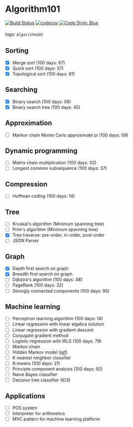 # Algorithm101

[![Build Status](https://travis-ci.com/foldfelis/Algorithm101.svg?token=sCvSBz8RcnVXPVQx1yrZ&branch=master)](https://travis-ci.com/foldfelis/Algorithm101)
[![codecov](https://codecov.io/gh/foldfelis/Algorithm101/branch/master/graph/badge.svg?token=PBJZ4JLZ1H)](https://codecov.io/gh/foldfelis/Algorithm101)
[![Code Style: Blue](https://img.shields.io/badge/code%20style-blue-4495d1.svg)](https://github.com/invenia/BlueStyle)

###### tags: `Algorithm101`

## Sorting

- [x] Merge sort (100 days: 67)
- [x] Quick sort (100 days: 57)
- [x] Topological sort (100 days: 81)

## Searching

- [x] Binary search (100 days: 08)
- [x] Binary search tree (100 days: 45)

## Approximation

- [ ] Markov chain Monte Carlo approximate pi (100 days: 09)

## Dynamic programming

- [ ] Matrix chain multiplication (100 days: 02)
- [ ] Longest common subsequence (100 days: 37)

## Compression

- [ ] Huffman coding (100 days: 14)

## Tree

- [ ] Kruskal's algorithm (Minimum spanning tree)
- [ ] Prim's algorithm (Minimum spanning tree)
- [x] Tree traverse: pre-order, in-order, post-order
- [ ] JSON Parser

## Graph

- [x] Depth first search on graph
- [x] Breadth first search on graph
- [ ] Dijkstra's algorithm (100 days: 48)
- [ ] PageRank (100 days: 32)
- [ ] Strongly connected components (100 days: 95)

## Machine learning

- [ ] Perceptron learning algorithm (100 days: 14)
- [ ] Linear regression with linear algebra solution
- [ ] Linear regression with gradient descent
- [ ] Conjugate gradient method
- [ ] Logistic regression with IRLS (100 days: 79)
- [ ] Markov chain
- [ ] Hidden Markov model ([ref](http://www.csie.ntnu.edu.tw/~u91029/HiddenMarkovModel.html#2))
- [ ] K nearest neighbor classifier
- [ ] K-means (100 days: 21)
- [ ] Principle component analysis (100 days: 92)
- [ ] Naive Bayes classifier
- [ ] Decision tree classifier (ID3)

## Applications

- [ ] POS system
- [ ] Interpreter for arithmetics
- [ ] MVC pattern for machine learning platform
